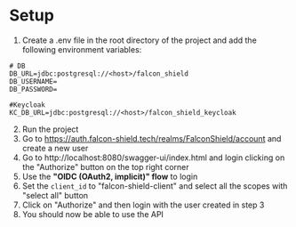 # Setup
1. Create a .env file in the root directory of the project and add the following environment variables:
```
# DB
DB_URL=jdbc:postgresql://<host>/falcon_shield
DB_USERNAME=
DB_PASSWORD=

#Keycloak
KC_DB_URL=jdbc:postgresql://<host>/falcon_shield_keycloak
```
2. Run the project
3. Go to https://auth.falcon-shield.tech/realms/FalconShield/account and create a new user
4. Go to http://localhost:8080/swagger-ui/index.html and login clicking on the "Authorize" button on the top right corner
5. Use the **"OIDC (OAuth2, implicit)" flow** to login 
6. Set the `client_id` to "falcon-shield-client" and select all the scopes with "select all" button
7. Click on "Authorize" and then login with the user created in step 3
8. You should now be able to use the API